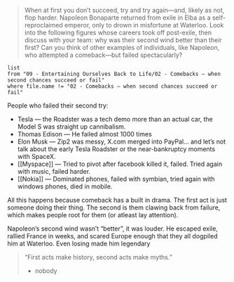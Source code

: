 > When at first you don’t succeed, try and try again—and, likely as not, flop harder. Napoleon Bonaparte returned from exile in Elba as a self-reproclaimed emperor, only to drown in misfortune at Waterloo. Look into the following figures whose careers took off post-exile, then discuss with your team: why was their second wind better than their first? Can you think of other examples of individuals, like Napoleon, who attempted a comeback—but failed spectacularly?

```dataview
list
from "09 - Entertaining Ourselves Back to Life/02 - Comebacks — when second chances succeed or fail"
where file.name != "02 - Comebacks — when second chances succeed or fail"
```

People who failed their second try:

 - Tesla — the Roadster was a tech demo more than an actual car, the Model S was straight up cannibalism.
 - Thomas Edison — He failed almost 1000 times
 - Elon Musk — Zip2 was messy, X.com merged into PayPal... and let’s not talk about the early Tesla Roadster or the near-bankruptcy moments with SpaceX.
 - [[Myspace]] — Tried to pivot after facebook killed it, failed. Tried again with music, failed harder.
 - [[Nokia]] — Dominated phones, failed with symbian, tried again with windows phones, died in mobile.

All this happens because comeback has a built in drama. The first act is just someone doing their thing. The second is them clawing back from failure, which makes people root for them (or atleast lay attention).

Napoleon’s second wind wasn’t “better”, it was louder. He escaped exile, rallied France in weeks, and scared Europe enough that they all dogpiled him at Waterloo. Even losing made him legendary

> “First acts make history, second acts make myths.”
>  - nobody

